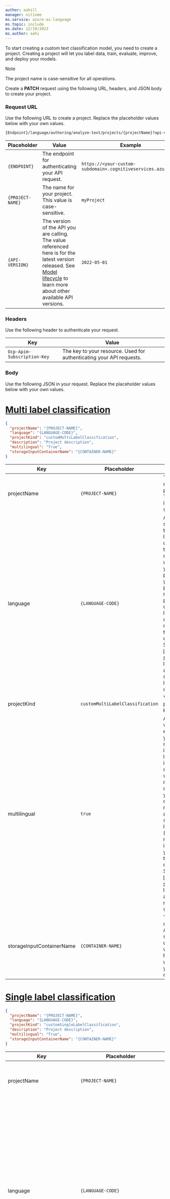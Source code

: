 ```yaml
---
author: aahill
manager: nitinme
ms.service: azure-ai-language
ms.topic: include
ms.date: 12/19/2023
ms.author: aahi
---
```

To start creating a custom text classification model, you need to create a project. Creating a project will let you label data, train, evaluate, improve, and deploy your models.

> [!NOTE]
> The project name is case-sensitive for all operations.

Create a **PATCH** request using the following URL, headers, and JSON body to create your project.

### Request URL

Use the following URL to create a project. Replace the placeholder values below with your own values. 

```rest
{Endpoint}/language/authoring/analyze-text/projects/{projectName}?api-version={API-VERSION}
```

|Placeholder  |Value  | Example |
|---------|---------|---------|
|`{ENDPOINT}`     | The endpoint for authenticating your API request.   | `https://<your-custom-subdomain>.cognitiveservices.azure.com` |
|`{PROJECT-NAME}`     | The name for your project. This value is case-sensitive.   | `myProject` |
|`{API-VERSION}`     | The version of the API you are calling. The value referenced here is for the latest version released. See [Model lifecycle](../../../concepts/model-lifecycle.md#choose-the-model-version-used-on-your-data) to learn more about other available API versions.  | `2022-05-01` |


### Headers

Use the following header to authenticate your request. 

|Key|Value|
|--|--|
|`Ocp-Apim-Subscription-Key`| The key to your resource. Used for authenticating your API requests.|

### Body

Use the following JSON in your request. Replace the placeholder values below with your own values.

# [Multi label classification](#tab/multi-classification)
    
```json
{
  "projectName": "{PROJECT-NAME}",
  "language": "{LANGUAGE-CODE}",
  "projectKind": "customMultiLabelClassification",
  "description": "Project description",
  "multilingual": "True",
  "storageInputContainerName": "{CONTAINER-NAME}"
}

```

|Key  |Placeholder|Value  | Example |
|---------|---------|---------|--|
| projectName | `{PROJECT-NAME}` | The name of your project. This value is case-sensitive. | `myProject` |
| language | `{LANGUAGE-CODE}` |  A string specifying the language code for the documents used in your project. If your project is a multilingual project, choose the language code of the majority of the documents. See [language support](../../language-support.md) to learn more about supported language codes. |`en-us`|
| projectKind | `customMultiLabelClassification` | Your project kind. | `customMultiLabelClassification` |
| multilingual | `true`| A boolean value that enables you to have documents in multiple languages in your dataset and when your model is deployed you can query the model in any supported language (not necessarily included in your training documents. See [language support](../../language-support.md#multi-lingual-option) to learn more about multilingual support.  | `true`|
| storageInputContainerName | `{CONTAINER-NAME}` | The name of your Azure storage container where you have uploaded your documents.   | `myContainer` |

# [Single label classification](#tab/single-classification)

```json
{
  "projectName": "{PROJECT-NAME}",
  "language": "{LANGUAGE-CODE}",
  "projectKind": "customSingleLabelClassification",
  "description": "Project description",
  "multilingual": "True",
  "storageInputContainerName": "{CONTAINER-NAME}"
}
```
|Key  |Placeholder|Value  | Example |
|---------|---------|---------|--|
| projectName | `{PROJECT-NAME}` | The name of your project. This value is case-sensitive. | `myProject` |
| language | `{LANGUAGE-CODE}` |  A string specifying the language code for the documents used in your project. If your project is a multilingual project, choose the language code of the majority of the documents. See [language support](../../language-support.md) to learn more about supported language codes. |`en-us`|
| projectKind | `customSingleLabelClassification` | Your project kind. | `customSingleLabelClassification` |
| multilingual | `true`| A boolean value that enables you to have documents in multiple languages in your dataset and when your model is deployed you can query the model in any supported language (not necessarily included in your training documents. See [language support](../../language-support.md#multi-lingual-option) to learn more about multilingual support.  | `true`|
| storageInputContainerName | `{CONTAINER-NAME}` | The name of your Azure storage container where you have uploaded your documents.   | `myContainer` |

---

This request will return a 201 response, which means that the project is created.


This request will return an error if:
* The selected resource doesn't have proper permission for the storage account. 
